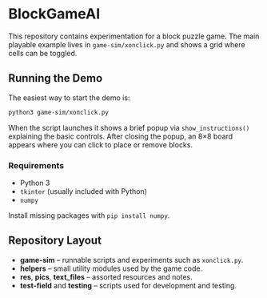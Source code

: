 # BlockGameAI

This repository contains experimentation for a block puzzle game. The main playable example lives in `game-sim/xonclick.py` and shows a grid where cells can be toggled.

## Running the Demo

The easiest way to start the demo is:

```bash
python3 game-sim/xonclick.py
```

When the script launches it shows a brief popup via `show_instructions()` explaining the basic controls. After closing the popup, an 8×8 board appears where you can click to place or remove blocks.

### Requirements

- Python 3
- `tkinter` (usually included with Python)
- `numpy`

Install missing packages with `pip install numpy`.

## Repository Layout

- **game-sim** – runnable scripts and experiments such as `xonclick.py`.
- **helpers** – small utility modules used by the game code.
- **res**, **pics**, **text_files** – assorted resources and notes.
- **test-field** and **testing** – scripts used for development and testing.


